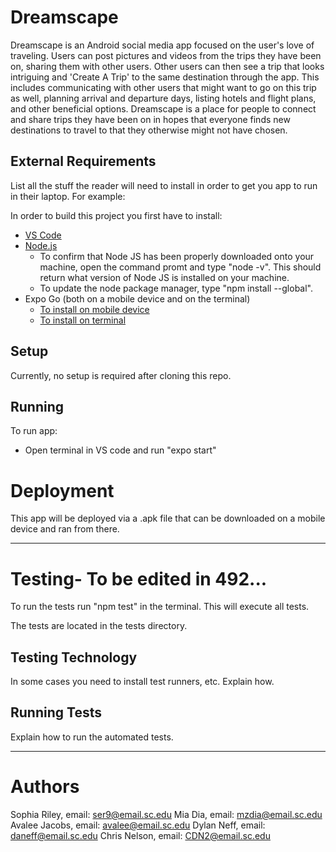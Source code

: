 # Dreamscape

Dreamscape is an Android social media app focused on the user's love of traveling.
Users can post pictures and videos from the trips they have been on, sharing them with
other users. Other users can then see a trip that looks intriguing and 'Create A Trip'
to the same destination through the app. This includes communicating with other users that 
might want to go on this trip as well, planning arrival and departure days, 
listing hotels and flight plans, and other beneficial options. Dreamscape is a place for people to connect and
share trips they have been on in hopes that everyone finds new destinations to travel 
to that they otherwise might not have chosen. 

## External Requirements

List all the stuff the reader will need to install in order to get you app to
run in their laptop. For example:

In order to build this project you first have to install:

* [VS Code](https://code.visualstudio.com/)
* [Node.js](https://nodejs.org/en/)
  * To confirm that Node JS has been properly downloaded onto your machine, open the command promt and type "node -v". This should return what version of Node JS is       installed on your machine.
  * To update the node package manager, type "npm install --global".
* Expo Go (both on a mobile device and on the terminal)
  * [To install on mobile device](https://expo.dev/client)
  * [To install on terminal](https://docs.expo.dev/workflow/expo-cli/)

## Setup

Currently, no setup is required after cloning this repo.

## Running

To run app:
* Open terminal in VS code and run "expo start"

# Deployment

This app will be deployed via a .apk file that can be downloaded on a mobile device and ran from there.

---------------------------------------------------------------------------------------------------------------------------------------------------------------

# Testing- To be edited in 492...

To run the tests run "npm test" in the terminal. This will execute all tests.

The tests are located in the tests directory.

## Testing Technology

In some cases you need to install test runners, etc. Explain how.

## Running Tests

Explain how to run the automated tests.

---------------------------------------------------------------------------------------------------------------------------------------------------------------

# Authors

Sophia Riley, email: ser9@email.sc.edu
Mia Dia, email: mzdia@email.sc.edu
Avalee Jacobs, email: avalee@email.sc.edu
Dylan Neff, email: daneff@email.sc.edu
Chris Nelson, email: CDN2@email.sc.edu
